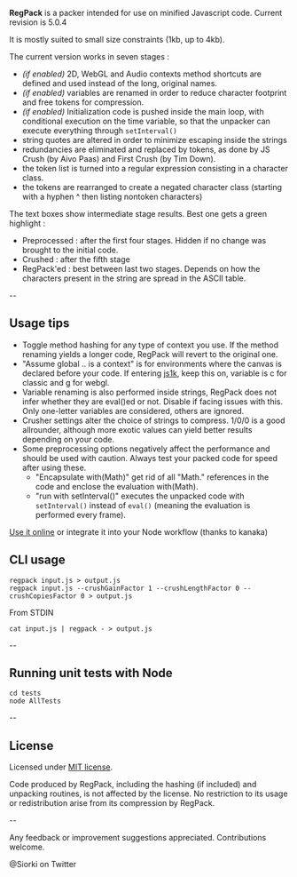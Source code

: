 **RegPack** is a packer intended for use on minified Javascript code. Current revision is 5.0.4

It is mostly suited to small size constraints (1kb, up to 4kb).

The current version works in seven stages :
- *(if enabled)* 2D, WebGL and Audio contexts method shortcuts are defined and used instead of the long, original names.
- *(if enabled)* variables are renamed in order to reduce character footprint and free tokens for compression.
- *(if enabled)* Initialization code is pushed inside the main loop, with conditional execution on the time variable, so that the unpacker can execute everything through ``setInterval()``
- string quotes are altered in order to minimize escaping inside the strings
- redundancies are eliminated and replaced by tokens, as done by JS Crush (by Aivo Paas) and First Crush (by Tim Down).
- the token list is turned into a regular expression consisting in a character class.
- the tokens are rearranged to create a negated character class (starting with a hyphen ^ then listing nontoken characters)

The text boxes show intermediate stage results. Best one gets a green highlight :
- Preprocessed : after the first four stages. Hidden if no change was brought to the initial code.
- Crushed : after the fifth stage
- RegPack'ed : best between last two stages. Depends on how the characters present in the string are spread in the ASCII table.

--
## Usage tips

- Toggle method hashing for any type of context you use. If the method renaming yields a longer code, RegPack will revert to the original one.
- "Assume global .. is a context" is for environments where the canvas is declared before your code. If entering [js1k](http://www.js1k.com), keep this on, variable is c for classic and g for webgl.
- Variable renaming is also performed inside strings, RegPack does not infer whether they are eval()ed or not. Disable if facing issues with this. Only one-letter variables are considered, others are ignored.
- Crusher settings alter the choice of strings to compress. 1/0/0 is a good allrounder, although more exotic values can yield better results depending on your code.
- Some preprocessing options negatively affect the performance and should be used with caution. Always test your packed code for speed after using these.
  - "Encapsulate with(Math)" get rid of all "Math." references in the code and enclose the evaluation with(Math).
  - "run with setInterval()" executes the unpacked code with ``setInterval()`` instead of ``eval()`` (meaning the evaluation is performed every frame).

[Use it online](http://siorki.github.io/regPack.html) or integrate it into your Node workflow (thanks to kanaka)

## CLI usage

```
regpack input.js > output.js
regpack input.js --crushGainFactor 1 --crushLengthFactor 0 --crushCopiesFactor 0 > output.js
```

From STDIN

```
cat input.js | regpack - > output.js
```

--
## Running unit tests with Node

```
cd tests
node AllTests
```

--
## License

Licensed under [MIT license](http://opensource.org/licenses/mit-license.html).

Code produced by RegPack, including the hashing (if included) and unpacking routines, is not affected by the license. No restriction to its usage or redistribution arise from its compression by RegPack.  

--

Any feedback or improvement suggestions appreciated. Contributions welcome.

@Siorki on Twitter
